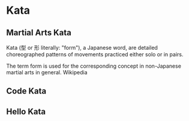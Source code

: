 # Kata

## Martial Arts Kata

Kata (型 or 形 literally: "form"), a Japanese word, are detailed choreographed patterns of movements practiced either solo or in pairs. 

The term form is used for the corresponding concept in non-Japanese martial arts in general.
Wikipedia

## Code Kata

## Hello Kata


